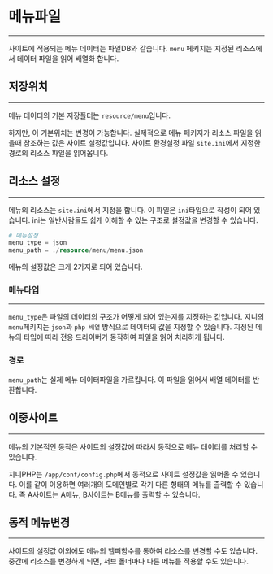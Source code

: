 # 메뉴파일
---
사이트에 적용되는 메뉴 데이터는 파일DB와 같습니다. `menu` 페키지는 지정된 리소스에서 데이터 파일을 읽어 배열화 합니다.


## 저장위치
---
메뉴 데이터의 기본 저장폴더는 `resource/menu`입니다. 

하지만, 이 기본위치는 변경이 가능합니다. 실제적으로 메뉴 페키지가 리소스 파일을 읽을때 참조하는 값은 사이트 설정값입니다.
사이트 환경설정 파일 `site.ini`에서 지정한 경로의 리소스 파일을 읽어옵니다.


## 리소스 설정
---
메뉴의 리소스는 `site.ini`에서 지정을 합니다. 이 파일은 `ini`타입으로 작성이 되어 있습니다.
ini는 일반사람들도 쉽게 이해할 수 있는 구조로 설정값을 변경할 수 있습니다.

```php
# 메뉴설정
menu_type = json
menu_path = ./resource/menu/menu.json
```

메뉴의 설정값은 크게 2가지로 되어 있습니다.

### 메뉴타입
---
`menu_type`은 파일의 데이터의 구조가 어떻게 되어 있는지를 지정하는 값입니다. 지니의 `menu`페키지는 `json`과 `php 배열` 방식으로 데이터의 값을 지정할 수 있습니다.
지정된 메뉴의 타입에 따라 전용 드라이버가 동작하여 파일을 읽어 처리하게 됩니다.

### 경로
`menu_path`는 실제 메뉴 데이터파일을 가르킵니다. 이 파일을 읽어서 배열 데이터를 반환합니다.


## 이중사이트
---
메뉴의 기본적인 동작은 사이트의 설정값에 따라서 동적으로 메뉴 데이터를 처리할 수 있습니다.

지니PHP는 `/app/conf/config.php`에서 동적으로 사이트 설정값을 읽어올 수 있습니다. 이를 같이 이용하면 여러개의 도메인별로 각기 다른 형태의 메뉴를 출력할 수 있습니다.
즉 A사이트는 A메뉴, B사이트는 B메뉴를 출력할 수 있습니다.


## 동적 메뉴변경
---
사이트의 설정값 이외에도 메뉴의 헬퍼함수를 통하여 리소스를 변경할 수도 있습니다.
중간에 리소스를 변경하게 되면, 서브 폴더마다 다른 메뉴를 적용할 수도 있습니다. 